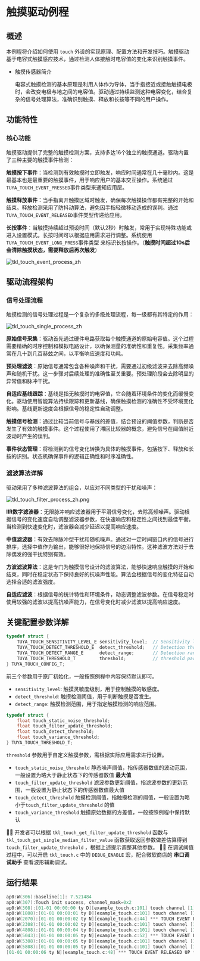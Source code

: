 # 触摸驱动例程

## 概述

本例程将介绍如何使用 `touch` 外设的实现原理、配置方法和开发技巧。触摸驱动基于电容式触摸感应技术，通过检测人体接触时电容值的变化来识别触摸事件。

* 触摸传感器简介

  电容式触摸检测的基本原理是利用人体作为导体，当手指接近或接触触摸电极时，会改变电极与地之间的电容值。驱动通过持续监测这种电容变化，结合复杂的信号处理算法，准确识别触摸、释放和长按等不同的用户操作。

## 功能特性

### 核心功能

触摸驱动提供了完整的触摸检测方案，支持多达16个独立的触摸通道。驱动内置了三种主要的触摸事件检测：

**触摸按下事件**：当检测到有效触摸时立即触发，响应时间通常在几十毫秒内。这是最基本也是最重要的触摸事件，用于响应用户的基本交互操作。系统通过`TUYA_TOUCH_EVENT_PRESSED`事件类型来通知应用层。

**触摸释放事件**：当手指离开触摸区域时触发，确保每次触摸操作都有完整的开始和结束。释放检测采用了防抖动算法，避免因手指轻微移动造成的误判。通过`TUYA_TOUCH_EVENT_RELEASED`事件类型传递给应用。

**长按事件**：当触摸持续超过预设时间（默认2秒）时触发，常用于实现特殊功能或进入设置模式。长按时间可以根据应用需求进行调整。系统使用`TUYA_TOUCH_EVENT_LONG_PRESS`事件类型
来标识长按操作。（**触摸时间超过10s后会清除触摸状态，需要释放后再次触发**）

![tkl_touch_event_process_zh](https://images.tuyacn.com/fe-static/docs/img/1723970a-7d89-4a51-98fa-3cd1154db5c0.png)

## 驱动流程架构

### 信号处理流程

触摸检测的信号处理过程是一个复杂的多级处理流程，每一级都有其特定的作用：

![tkl_touch_single_process_zh](https://images.tuyacn.com/fe-static/docs/img/eef1dfeb-edb9-4e3c-b0c2-4c0182a07d2e.png)

**原始信号采集**：驱动首先通过硬件电路获取每个触摸通道的原始电容值。这个过程需要精确的时序控制和模拟电路设计，以确保测量的准确性和重复性。采集频率通常在几十到几百赫兹之间，以平衡响应速度和功耗。

**预处理滤波**：原始信号通常包含各种噪声和干扰，需要通过初级滤波来去除高频噪声和随机干扰。这一步骤对后续处理的准确性至关重要。预处理阶段会去除明显的异常值和脉冲干扰。

**自适应基线跟踪**：基线是指无触摸时的电容值，它会随着环境条件的变化而缓慢变化。驱动使用智能算法持续跟踪和更新基线，确保触摸检测的准确性不受环境变化影响。基线更新速度会根据信号的稳定性自动调整。

**触摸信号检测**：通过比较当前信号与基线的差值，结合预设的阈值参数，判断是否发生了有效的触摸事件。这个过程使用了滞回比较器的概念，避免信号在阈值附近波动时产生的误判。

**事件状态管理**：将检测到的信号变化转换为具体的触摸事件，包括按下、释放和长按的识别。状态机确保事件的逻辑正确性和时序准确性。

### 滤波算法详解

驱动采用了多种滤波算法的组合，以应对不同类型的干扰和噪声：

![tkl_touch_filter_process_zh.png](https://images.tuyacn.com/fe-static/docs/img/e8af3eaf-a530-4041-a427-3301ea79989f.png)

**IIR数字滤波器**：无限脉冲响应滤波器用于平滑信号变化，去除高频噪声。驱动根据信号的变化速度自动调整滤波器参数，在快速响应和稳定性之间找到最佳平衡。当检测到快速变化时，滤波器会减少延迟以提高响应速度。

**中值滤波器**：有效去除脉冲型干扰和随机噪声。通过对一定时间窗口内的信号进行排序，选择中值作为输出，能够很好地保持信号的边沿特性。这种滤波方法对于去除偶发的强干扰特别有效。

**方波滤波算法**：这是专门为触摸信号设计的滤波算法，能够快速响应触摸的开始和结束，同时在稳定状态下保持良好的抗噪声性能。算法会根据信号的变化特征自动选择合适的滤波强度。

**自适应滤波**：根据信号的统计特性和环境条件，动态调整滤波参数。在信号稳定时使用较强的滤波以提高抗噪声能力，在信号变化时减少滤波以提高响应速度。

## 关键配置参数详解

```c
typedef struct {
    TUYA_TOUCH_SENSITIVITY_LEVEL_E sensitivity_level;  // Sensitivity level
    TUYA_TOUCH_DETECT_THRESHOLD_E  detect_threshold;   // Detection threshold
    TUYA_TOUCH_DETECT_RANGE_E      detect_range;       // Detection range
    TUYA_TOUCH_THRESHOLD_T         threshold;          // threshold parameters
} TUYA_TOUCH_CONFIG_T;
```

前三个参数用于原厂初始化，一般按照例程中内容保持默认即可。

  - `sensitivity_level`: 触摸灵敏度级别，用于控制触摸的敏感度。
  - `detect_threshold`: 触摸检测阈值，用于判断触摸是否发生。
  - `detect_range`: 触摸检测范围，用于指定触摸检测的响应范围。

```c
typedef struct {
    float touch_static_noise_threshold;
    float touch_filter_update_threshold;
    float touch_detect_threshold;
    float touch_variance_threshold;
} TUYA_TOUCH_THRESHOLD_T;
```

`threshold` 参数用于自定义触摸参数，需根据实际应用需求进行设置。

 - `touch_static_noise_threshold` 静态噪声阈值，指传感器数值的波动范围，一般设置为略大于静止状态下的传感器数值 **最大值**
 - `touch_filter_update_threshold` 滤波参数更新阈值，指滤波参数的更新范围，一般设置为静止状态下的传感器数值最大值
 - `touch_detect_threshold` 触摸检测阈值，指触摸检测的阈值，一般设置为略小于`touch_filter_update_threshold` 的值
 - `touch_variance_threshold` 触摸原始数据的方差值，一般按照例程中保持默认

:tipping_hand_man: 开发者可以根据 `tkl_touch_get_filter_update_threshold` 函数与 `tkl_touch_get_single_median_filter_value` 函数获取返回参数做差估算得到 `touch_filter_update_threshold` ，根据上述提示调整其他参数。
:tipping_hand_woman: 在调试阈值过程中，可以开启 `tkl_touch.c` 中的 `DEBUG_ENABLE` 宏，配合微软商店的 **串口调试助手** 查看波形辅助调试。

## 运行结果

```c
ap0:W(306):baseline[1]: 7.521484
ap0:W(307):Touch init success, channel_mask=0x2
ap0:W(308):[01-01 00:00:00 ty D][example_touch.c:101] touch channel [1] cap value: 0.000000
ap0:W(1808):[01-01 00:00:01 ty D][example_touch.c:101] touch channel [1] cap value: 7.658960
ap0:W(2070):[01-01 00:00:02 ty N][example_touch.c:44] *** TOUCH EVENT PRESSD DOWN *** Channel 1
ap0:W(2308):[01-01 00:00:02 ty D][example_touch.c:101] touch channel [1] cap value: 8.372679
ap0:W(4808):[01-01 00:00:04 ty D][example_touch.c:101] touch channel [1] cap value: 8.856133
ap0:W(5043):[01-01 00:00:05 ty N][example_touch.c:52] *** TOUCH EVENT LONG PRESSED *** Channel 1
ap0:W(5308):[01-01 00:00:05 ty D][example_touch.c:101] touch channel [1] cap value: 8.928961
ap0:W(5808):[01-01 00:00:05 ty D][example_touch.c:101] touch channel [1] cap value: 8.825094
[01-01 00:00:06 ty N][example_touch.c:48] *** TOUCH EVENT RELEASED UP *** Channel 1
```

